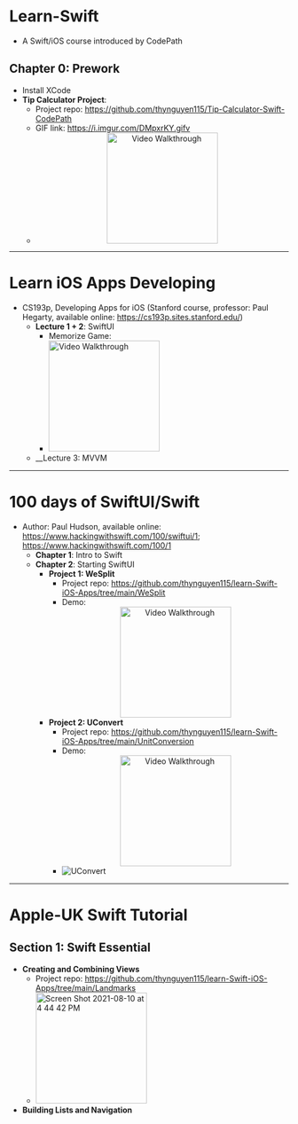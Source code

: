 # Learn-Swift
- A Swift/iOS course introduced by CodePath

## Chapter 0: Prework
- Install XCode
- __Tip Calculator Project__:
  - Project repo: https://github.com/thynguyen115/Tip-Calculator-Swift-CodePath  
  - GIF link: https://i.imgur.com/DMpxrKY.gifv
  - <center><img src='https://user-images.githubusercontent.com/77253286/128550451-bc70d330-a435-4a49-9ced-cdda801cfcb0.gif' title='Video Walkthrough' width='200px' alt='Video Walkthrough' /></center>

---------------------------------------------------------------------
# Learn iOS Apps Developing
- CS193p, Developing Apps for iOS (Stanford course, professor: Paul Hegarty, available online: https://cs193p.sites.stanford.edu/)
  - __Lecture 1 + 2__: SwiftUI
    - Memorize Game: 
    - <img src='https://user-images.githubusercontent.com/77253286/129123703-8fc1f577-9e1c-4df7-a94d-cea35e737c54.gif' title='Memorize Game' width='200px' alt='Video Walkthrough' />
  - __Lecture 3: MVVM
  

---------------------------------------------------------------------
# 100 days of SwiftUI/Swift
- Author: Paul Hudson, available online: https://www.hackingwithswift.com/100/swiftui/1; https://www.hackingwithswift.com/100/1
  - __Chapter 1__: Intro to Swift
  - __Chapter 2__: Starting SwiftUI
    - __Project 1: WeSplit__
      - Project repo: https://github.com/thynguyen115/learn-Swift-iOS-Apps/tree/main/WeSplit
      - Demo: <center><img src='https://user-images.githubusercontent.com/77253286/130340130-9c497e89-0dff-490b-9178-5778b626a388.gif' title='Video Walkthrough' width='200px' alt='Video Walkthrough' /></center>
    - __Project 2: UConvert__
      - Project repo: https://github.com/thynguyen115/learn-Swift-iOS-Apps/tree/main/UnitConversion
      - Demo: <center><img src='https://user-images.githubusercontent.com/77253286/130378319-1a410b1c-e2ca-4f5f-b89d-7e9a924e07b9.gif' title='Video Walkthrough' width='200px' alt='Video Walkthrough' /></center>
      - ![UConvert](https://user-images.githubusercontent.com/77253286/130378513-c90a61cd-2b1e-42a1-8360-66fb6700c228.gif)


 
---------------------------------------------------------------------
# Apple-UK Swift Tutorial
## Section 1: Swift Essential
  - __Creating and Combining Views__
    - Project repo: https://github.com/thynguyen115/learn-Swift-iOS-Apps/tree/main/Landmarks
    - <img width="200" alt="Screen Shot 2021-08-10 at 4 44 42 PM" src="https://user-images.githubusercontent.com/77253286/128949225-eb7ddd91-a548-4e21-b5be-c8e40823cd82.png">
  - __Building Lists and Navigation__
